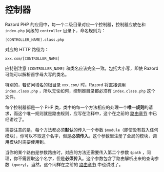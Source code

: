# 控制器

Razord PHP 的应用中，每一个二级目录对应一个控制器，控制器应放在和 `index.php` 同级的 `controller` 目录下，命名规则为：
```
[CONTROLLER_NAME].class.php
```
对应的 HTTP 路径为：
```
xxx.com/[CONTROLLER_NAME]
```
应特别注意 `[CONTROLLER_NAME]` 和类名应该完全一致。包括大小写，即使 Razord 可能可以解析首字母大写的类名。

特别的，若访问域名的根目录 `xxx.com/` 时，Razord 将直接调用 `index.class.php` ，所以无论如何，控制器目录都必须有 `index.class.php` 这个文件。

每个控制器都是一个 PHP 类，类中的每一个方法相应的处理一个**唯一规则**的请求，而这个唯一规则就是路由规则，应写在注释中，这个在之前的 [路由章节](router.md) 中已经讲过了。

需要注意的是，每个方法都必须**默认**的传入一个参数 `$module`（即使没有载入任何模块），你可以不取这个名字，但是**必须传入**。这个参数里注册了全局的模块，调用模块时需要使用到。

当你的某个路由是参数路由时，对应的方法还需要传入第二个参数 `$path` ，同理，你不需要取这个名字，但是**必须传入**。这个参数包含了路由解析出来的查询参数（`query`），当然，这个同样在之前的 [路由章节](router.md) 中也讲过了。